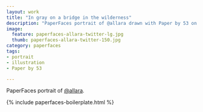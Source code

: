 ```yaml
---
layout: work
title: "In gray on a bridge in the wilderness"
description: "PaperFaces portrait of @allara drawn with Paper by 53 on an iPad."
image: 
  feature: paperfaces-allara-twitter-lg.jpg
  thumb: paperfaces-allara-twitter-150.jpg
category: paperfaces
tags: 
- portrait
- illustration
- Paper by 53

---
```


PaperFaces portrait of [@allara](http://twitter.com/allara).

{% include paperfaces-boilerplate.html %}